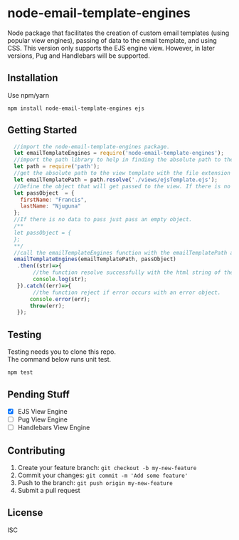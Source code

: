 # node-email-template-engines
Node package that facilitates the creation of custom email templates (using popular view engines), passing of data to the 
email template, and using CSS. This version only supports the EJS engine view. However, in later versions, Pug and 
Handlebars will be supported.
## Installation
Use npm/yarn
```
npm install node-email-template-engines ejs
```
## Getting Started
```javascript
  //import the node-email-template-engines package.
  let emailTemplateEngines = require('node-email-template-engines');
  //import the path library to help in finding the absolute path to the view
  let path = require('path');
  //get the absolute path to the view template with the file extension specified.
  let emailTemplatePath = path.resolve('./views/ejsTemplate.ejs');
  //Define the object that will get passed to the view. If there is no data to pass just pass an empty object.
  let passObject  = {
    firstName: "Francis",
    lastName: "Njuguna"
  };
  //If there is no data to pass just pass an empty object.
  /**
  let passObject = {
  };
  **/
  //call the emailTemplateEngines function with the emailTemplatePath and the object to pass to the view.
  emailTemplateEngines(emailTemplatePath, passObject)
   .then((str)=>{
        //the function resolve successfully with the html string of the view
        console.log(str);
   }).catch((err)=>{
        //the function reject if error occurs with an error object.
       console.error(err);
       throw(err);
   });
```
## Testing
Testing needs you to clone this repo.  
The command below runs unit test.
```
npm test
```
## Pending Stuff
- [x] EJS View Engine
- [ ] Pug View Engine
- [ ] Handlebars View Engine
## Contributing
1. Create your feature branch: ``` git checkout -b my-new-feature ```
2. Commit your changes: ``` git commit -m 'Add some feature' ```
3. Push to the branch: ``` git push origin my-new-feature ```
4. Submit a pull request

## License
ISC
